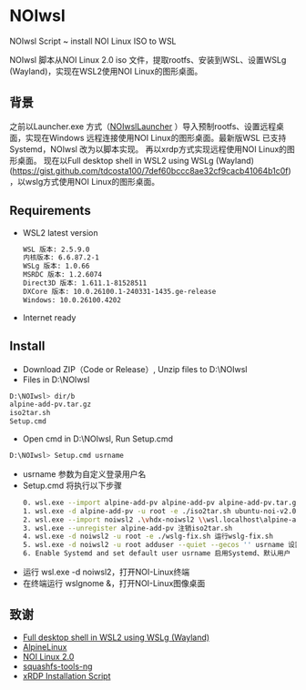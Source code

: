 # NOIwsl

NOIwsl Script ~ install NOI Linux ISO to WSL

NOIwsl 脚本从NOI Linux 2.0 iso 文件，提取rootfs、安装到WSL、设置WSLg (Wayland)，实现在WSL2使用NOI Linux的图形桌面。

## 背景
之前以Launcher.exe 方式（[NOIwslLauncher](https://github.com/wideyu/noiwslLauncher) ）导入预制rootfs、设置远程桌面，实现在Windows 远程连接使用NOI Linux的图形桌面。最新版WSL 已支持Systemd，NOIwsl 改为以脚本实现。
再以xrdp方式实现远程使用NOI Linux的图形桌面。
现在以Full desktop shell in WSL2 using WSLg (Wayland)(https://gist.github.com/tdcosta100/7def60bccc8ae32cf9cacb41064b1c0f)，以wslg方式使用NOI Linux的图形桌面。
## Requirements
* WSL2 latest version
  ```bash
  WSL 版本: 2.5.9.0
  内核版本: 6.6.87.2-1
  WSLg 版本: 1.0.66
  MSRDC 版本: 1.2.6074
  Direct3D 版本: 1.611.1-81528511
  DXCore 版本: 10.0.26100.1-240331-1435.ge-release
  Windows: 10.0.26100.4202
  ```
* Internet ready

## Install
* Download ZIP（Code or Release）, Unzip files to D:\NOIwsl
* Files in D:\NOIwsl
```bash
D:\NOIwsl> dir/b
alpine-add-pv.tar.gz
iso2tar.sh
Setup.cmd
```
* Open cmd in D:\NOIwsl, Run Setup.cmd 
```bash
D:\NOIwsl> Setup.cmd usrname
```
* usrname 参数为自定义登录用户名
* Setup.cmd 将执行以下步骤
  ```bash
  0. wsl.exe --import alpine-add-pv alpine-add-pv alpine-add-pv.tar.gz --version 2 导入iso2tar.sh
  1. wsl.exe -d alpine-add-pv -u root -e ./iso2tar.sh ubuntu-noi-v2.0.iso /casper/filesystem.squashfs /root/rootfs.tar 提取rootfs，如无ios文件自动下载
  2. wsl.exe --import noiwsl2 .\vhdx-noiwsl2 \\wsl.localhost\alpine-add-pv/root/rootfs.tar --version 2 导入NOI-Linux
  3. wsl.exe --unregister alpine-add-pv 注销iso2tar.sh
  4. wsl.exe -d noiwsl2 -u root -e ./wslg-fix.sh 运行wslg-fix.sh
  5. wsl.exe -d noiwsl2 -u root adduser --quiet --gecos '' usrname 设置用户密码
  6. Enable Systemd and set default user usrname 启用Systemd、默认用户
  ```
* 运行 wsl.exe -d noiwsl2，打开NOI-Linux终端
* 在终端运行 wslgnome &，打开NOI-Linux图像桌面


## 致谢
* [Full desktop shell in WSL2 using WSLg (Wayland)](https://gist.github.com/tdcosta100/7def60bccc8ae32cf9cacb41064b1c0f)
* [AlpineLinux](https://alpinelinux.org)
* [NOI Linux 2.0](https://www.noi.cn/gynoi/jsgz/2021-07-16/732450.shtml)
* [squashfs-tools-ng](https://github.com/AgentD/squashfs-tools-ng)
* [xRDP Installation Script](https://c-nergy.be)
